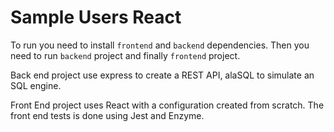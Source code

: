 # Sample Users React

To run you need to install `frontend` and `backend` dependencies. Then you need to run `backend` project and finally `frontend` project.

Back end project use express to create a REST API, alaSQL to simulate an SQL engine.

Front End project uses React with a configuration created from scratch.
The front end tests is done using Jest and Enzyme.

